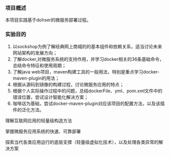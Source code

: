 ### 项目概述
本项目实践基于dohser的微服务部署过程。

### 实验目的

1. 以sockshop为例了解经典网上商城的的基本组件和依赖关系，适当讨论未来网站架构的发展方向；
2. 了解docker,对微服务系统的支持作用，并学习docker相关的36条基础命令，总结命令特征和使用周期；
3. 了解java web项目，maven构建工具的一般用法，特别是重点学习docker-maven-plugin的用法；
4. 根据从源码到镜像的构建过程，讨论微服务应用的特点；
5. 根据个人实际操作过程中的问题，总结dockerFile、yml、pom.xml文件中的错误位置，尝试设计智能化解决方案；
6. 咖啡店为基础，尝试docker-maven-plugin对应该项目的配置方法，以及该插件的泛化方法。

理解互联网应用的轻量级构造方法

掌握微服务应用系统的快速、可靠部署

探索当代各类应用运行的底层支撑（轻量级虚拟化技术），以及处理各类异常的解决方案

